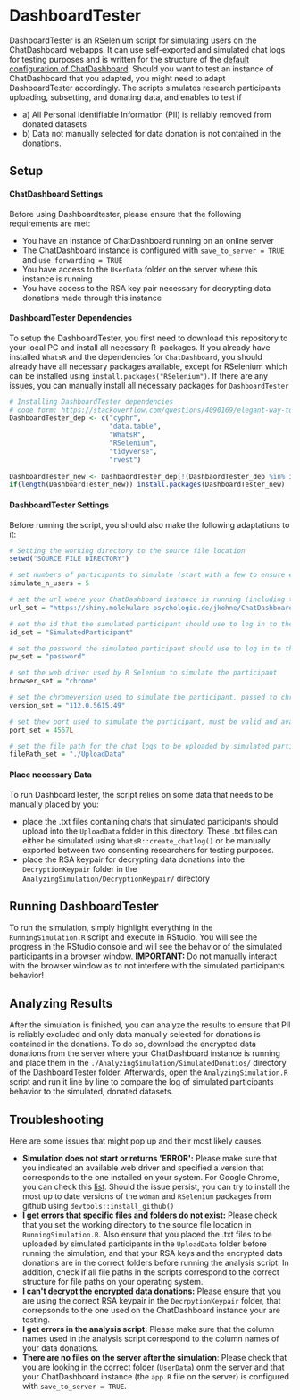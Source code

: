 # DashboardTester
DashboardTester is an RSelenium script for simulating users on the ChatDashboard webapps. It can use self-exported and simulated chat logs for testing purposes and is written for the structure of the [default configuration of ChatDashboard](https://shiny.molekulare-psychologie.de/jkohne/ChatDashboardShowcase/?id=ShowCaseUser). Should you want to test an instance of ChatDashboard that you adapted, you might need to adapt DashboardTester accordingly. The scripts simulates research participants uploading, subsetting, and donating data, and enables to test if
 - a) All Personal Identifiable Information (PII) is reliably removed from donated datasets
 - b) Data not manually selected for data donation is not contained in the donations.

## Setup

#### ChatDashboard Settings
Before using Dashboardtester, please ensure that the following requirements are met:

 - You have an instance of ChatDashboard running on an online server
 - The ChatDashboard instance is configured with `save_to_server = TRUE` and `use_forwarding = TRUE`
 - You have access to the `UserData` folder on the server where this instance is running
 - You have access to the RSA key pair necessary for decrypting data donations made through this instance


#### DashboardTester Dependencies
To setup the DashboardTester, you first need to download this repository to your local PC and install all necessary R-packages. If you already
have installed `WhatsR` and the dependencies for `ChatDashboard`, you should already have all necessary packages available, except for RSelenium which can be installed using `install.packages("RSelenium")`. If there are any issues, you can manually install all necessary packages for `DashboardTester`

```R
# Installing DashboardTester dependencies
# code form: https://stackoverflow.com/questions/4090169/elegant-way-to-check-for-missing-packages-and-install-them
DashboardTester_dep <- c("cyphr",
                         "data.table",
                         "WhatsR",
                         "RSelenium",
                         "tidyverse",
                         "rvest")
                       
DashboardTester_new <- DashbaordTester_dep[!(DashbaordTester_dep %in% installed.packages()[,"Package"])]
if(length(DashboardTester_new)) install.packages(DashboardTester_new)

```

#### DashboardTester Settings
Before running the script, you should also make the following adaptations to it:

```R
# Setting the working directory to the source file location
setwd("SOURCE FILE DIRECTORY")

# set numbers of participants to simulate (start with a few to ensure everything is working)
simulate_n_users = 5

# set the url where your ChatDashboard instance is running (including the forwarding parameter)
url_set = "https://shiny.molekulare-psychologie.de/jkohne/ChatDashboardShowcase/?id="

# set the id that the simulated participant should use to log in to the ChatDashboard
id_set = "SimulatedParticipant"

# set the password the simulated participant should use to log in to the ChatDashboard
pw_set = "password"

# set the web driver used by R Selenium to simulate the participant
browser_set = "chrome"

# set the chromeversion used to simulate the participant, passed to chreomver paramter in RSelenium::rsDriver()
version_set = "112.0.5615.49"

# set thew port used to simulate the participant, must be valid and available
port_set = 4567L

# set the file path for the chat logs to be uploaded by simulated participants
filePath_set = "./UploadData"

```

#### Place necessary Data

To run DashboardTester, the script relies on some data that needs to be manually placed by you:
 
  - place the .txt files containing chats that simulated participants should upload into the `UploadData` folder in this directory. These .txt files can either be simulated using `WhatsR::create_chatlog()` or be manually exported between two consenting researchers for testing purposes.
  - place the RSA keypair for decrypting data donations into the `DecryptionKeypair` folder in the `AnalyzingSimulation/DecryptionKeypair/` directory

## Running DashboardTester

To run the simulation, simply highlight everything in the `RunningSimulation.R` script and execute in RStudio. You will see the progress in the RStudio console and will see the behavior of the simulated participants in a browser window.
**IMPORTANT:** Do not manually interact with the browser window as to not interfere with the simulated participants behavior!

## Analyzing Results

After the simulation is finished, you can analyze the results to ensure that PII is reliably excluded and only data manually selected for donations is contained in the donations. To do so, download the encrypted data donations from the server where your ChatDashboard instance is running and place them in the `./AnalyzingSimulation/SimulatedDonatios/` directory of the DashboardTester folder. Afterwards, open the `AnalyzingSimulation.R` script and run it line by line to compare the log of simulated participants behavior to the simulated, donated datasets.

## Troubleshooting
Here are some issues that might pop up and their most likely causes.

 - **Simulation does not start or returns 'ERROR':** Please make sure that you indicated an available web driver and specified a version that corresponds to the one installed on your system. For Google Chrome, you can check this [list](https://chromedriver.chromium.org/downloads). Should the issue persist, you can try to install the most up to date versions of the `wdman` and `RSelenium` packages from github using `devtools::install_github()`
 - **I get errors that specific files and folders do not exist:** Please check that you set the working directory to the source file location in `RunningSimulation.R`. Also ensure that you placed the .txt files to be uploaded by simulated participants in the `UploadData` folder before running the simulation, and that your RSA keys and the encrypted data donations are in the correct folders before running the analysis script. In addition, check if all file paths in the scripts correspond to the correct structure for file paths on your operating system.
 - **I can't decrypt the encrypted data donations:** Please ensure that you are using the correct RSA keypair in the `DecrpytionKeypair` folder, that correpsonds to the one used on the ChatDashboard instance your are testing.
 - **I get errors in the analysis script:** Please make sure that the column names used in the analysis script correspond to the column names of your data donations.
 - **There are no files on the server after the simulation**: Please check that you are looking in the correct folder (`UserData`) onm the server and that your ChatDashboard instance (the `app.R` file on the server) is configured with `save_to_server = TRUE`.
